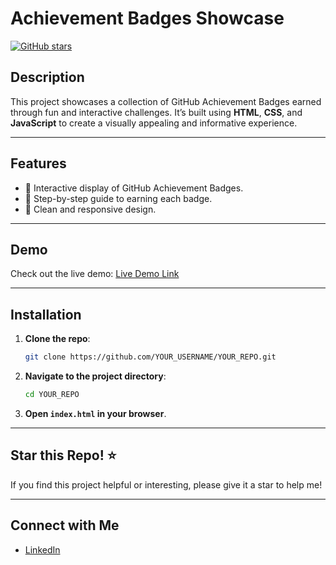 # Achievement Badges Showcase  
[![GitHub stars](https://img.shields.io/github/stars/anjan-in/achievement-badges-dashboard.svg?style=social)](https://github.com/anjan-in/achievement-badges-dashboard/stargazers)  

## Description  
This project showcases a collection of GitHub Achievement Badges earned through fun and interactive challenges. It’s built using **HTML**, **CSS**, and **JavaScript** to create a visually appealing and informative experience.  

---

## Features  
- 🎯 Interactive display of GitHub Achievement Badges.  
- 🚀 Step-by-step guide to earning each badge.  
- 🌟 Clean and responsive design.  

---

## Demo  
Check out the live demo: [Live Demo Link](https://anjan-in.github.io/achievement-badges-dashboard)

---

## Installation  
1. **Clone the repo**:  
    ```sh
    git clone https://github.com/YOUR_USERNAME/YOUR_REPO.git
    ```
2. **Navigate to the project directory**:  
    ```sh
    cd YOUR_REPO
    ```
3. **Open `index.html` in your browser**.  

---

## Star this Repo! ⭐  
If you find this project helpful or interesting, please give it a star to help me!  

---

## Connect with Me  
- [LinkedIn](https://www.linkedin.com/in/anjan-sen-88189b138/)